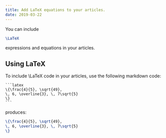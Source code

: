 ```yaml
---
title: Add LaTeX equations to your articles.
date: 2019-03-22
---
```


You can include 

```latex
\LaTeX
```

expressions and equations in your articles. 

## Using LaTeX

To include \LaTeX code in your articles, use the following markdown code:

    ```latex
    \{\frac{4}{5}, \sqrt{49},
    \, 6, \overline{3}, \, 7\sqrt{5}
    \}
    ```

produces:

```latex
\{\frac{4}{5}, \sqrt{49},
\, 6, \overline{3}, \, 7\sqrt{5}
\}
```

